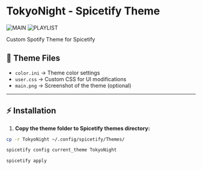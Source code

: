 # TokyoNight - Spicetify Theme

![MAIN](main.png)
![PLAYLIST](playlist.png)

Custom Spotify Theme for Spicetify


## 📂 Theme Files

- `color.ini` → Theme color settings
- `user.css` → Custom CSS for UI modifications
- `main.png` → Screenshot of the theme (optional)

---

## ⚡ Installation

1. **Copy the theme folder to Spicetify themes directory:**
```bash
cp -r TokyoNight ~/.config/spicetify/Themes/

spicetify config current_theme TokyoNight

spicetify apply
